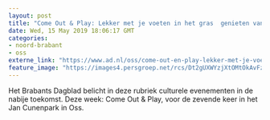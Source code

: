```yaml
---
layout: post
title: "Come Out & Play: Lekker met je voeten in het gras  genieten van de muziek"
date: Wed, 15 May 2019 18:06:17 GMT
categories: 
- noord-brabant 
- oss 
externe_link: "https://www.ad.nl/oss/come-out-en-play-lekker-met-je-voeten-in-het-gras-genieten-van-de-muziek~a3275549/"
feature_image: "https://images4.persgroep.net/rcs/Dt2gUXWYzjXtOMtOkAvFz6yF5Jc/diocontent/148432712/_fitwidth/400/?appId=21791a8992982cd8da851550a453bd7f&quality=0.7"
---
```


Het Brabants Dagblad belicht in deze rubriek culturele evenementen in de nabije toekomst. Deze week: Come Out & Play, voor de zevende keer in het Jan Cunenpark in Oss.
